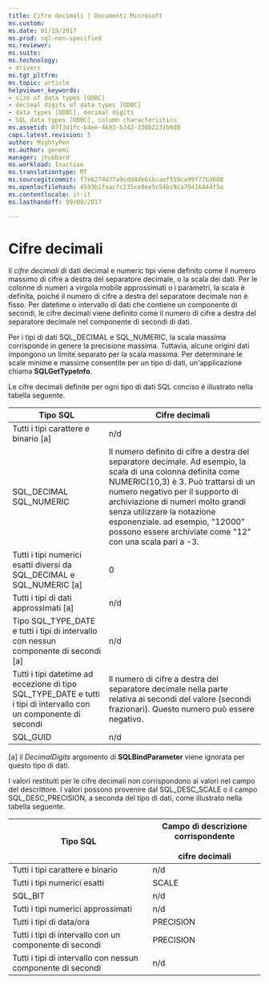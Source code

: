 ```yaml
---
title: Cifre decimali | Documenti Microsoft
ms.custom: 
ms.date: 01/19/2017
ms.prod: sql-non-specified
ms.reviewer: 
ms.suite: 
ms.technology:
- drivers
ms.tgt_pltfrm: 
ms.topic: article
helpviewer_keywords:
- size of data types [ODBC]
- decimal digits of data types [ODBC]
- data types [ODBC], decimal digits
- SQL data types [ODBC], column characteristics
ms.assetid: 07f3d1fc-b4ee-4693-b342-330b2231b6d0
caps.latest.revision: 5
author: MightyPen
ms.author: genemi
manager: jhubbard
ms.workload: Inactive
ms.translationtype: MT
ms.sourcegitcommit: f7e6274d77a9cdd4de6cbcaef559ca99f77b3608
ms.openlocfilehash: 4593b1faacfc235ce0ee5c54bc9ca70416444f5e
ms.contentlocale: it-it
ms.lasthandoff: 09/09/2017

---
```

# <a name="decimal-digits"></a>Cifre decimali
Il *cifre decimali* di dati decimal e numeric tipi viene definito come il numero massimo di cifre a destra del separatore decimale, o la scala dei dati. Per le colonne di numeri a virgola mobile approssimati o i parametri, la scala è definita, poiché il numero di cifre a destra del separatore decimale non è fisso. Per datetime o intervallo di dati che contiene un componente di secondi, le cifre decimali viene definito come il numero di cifre a destra del separatore decimale nel componente di secondi di dati.  
  
 Per i tipi di dati SQL_DECIMAL e SQL_NUMERIC, la scala massima corrisponde in genere la precisione massima. Tuttavia, alcune origini dati impongono un limite separato per la scala massima. Per determinare le scale minime e massime consentite per un tipo di dati, un'applicazione chiama **SQLGetTypeInfo**.  
  
 Le cifre decimali definite per ogni tipo di dati SQL conciso è illustrato nella tabella seguente.  
  
|Tipo SQL|Cifre decimali|  
|--------------|--------------------|  
|Tutti i tipi carattere e binario [a]|n/d|  
|SQL_DECIMAL<br />SQL_NUMERIC|Il numero definito di cifre a destra del separatore decimale. Ad esempio, la scala di una colonna definita come NUMERIC(10,3) è 3. Può trattarsi di un numero negativo per il supporto di archiviazione di numeri molto grandi senza utilizzare la notazione esponenziale. ad esempio, "12000" possono essere archiviate come "12" con una scala pari a -3.|  
|Tutti i tipi numerici esatti diversi da SQL_DECIMAL e SQL_NUMERIC [a]|0|  
|Tutti i tipi di dati approssimati [a]|n/d|  
|Tipo SQL_TYPE_DATE e tutti i tipi di intervallo con nessun componente di secondi [a]|n/d|  
|Tutti i tipi datetime ad eccezione di tipo SQL_TYPE_DATE e tutti i tipi di intervallo con un componente di secondi|Il numero di cifre a destra del separatore decimale nella parte relativa ai secondi del valore (secondi frazionari). Questo numero può essere negativo.|  
|SQL_GUID|n/d|  
  
 [a] il *DecimalDigits* argomento di **SQLBindParameter** viene ignorata per questo tipo di dati.  
  
 I valori restituiti per le cifre decimali non corrispondono ai valori nel campo del descrittore. I valori possono provenire dal SQL_DESC_SCALE o il campo SQL_DESC_PRECISION, a seconda del tipo di dati, come illustrato nella tabella seguente.  
  
|Tipo SQL|Campo di descrizione corrispondente<br /><br /> cifre decimali|  
|--------------|----------------------------------------------------------|  
|Tutti i tipi carattere e binario|n/d|  
|Tutti i tipi numerici esatti|SCALE|  
|SQL_BIT|n/d|  
|Tutti i tipi numerici approssimati|n/d|  
|Tutti i tipi di data/ora|PRECISION|  
|Tutti i tipi di intervallo con un componente di secondi|PRECISION|  
|Tutti i tipi di intervallo con nessun componente di secondi|n/d|

